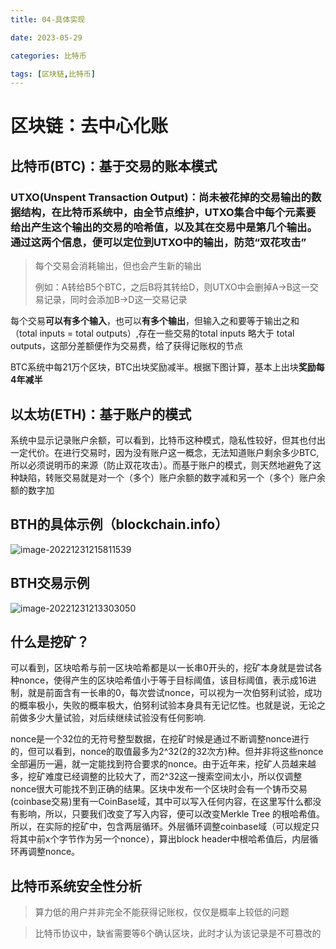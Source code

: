 ```yaml
---
title: 04-具体实现

date: 2023-05-29	

categories: 比特币	

tags: [区块链,比特币]
---	
```


# 区块链：去中心化账

## 比特币(BTC)：基于交易的账本模式

### **UTXO(Unspent Transaction Output)**：尚未被花掉的交易输出的数据结构，在比特币系统中，由全节点维护，UTXO集合中每个元素要给出产生这个输出的交易的哈希值，以及其在交易中是第几个输出。通过这两个信息，便可以定位到UTXO中的输出，防范“双花攻击”

> 每个交易会消耗输出，但也会产生新的输出
>
> 例如：A转给B5个BTC，之后B将其转给D，则UTXO中会删掉A->B这一交易记录，同时会添加B->D这一交易记录

每个交易**可以有多个输入**，也可以**有多个输出**，但输入之和要等于输出之和（total inputs = total outputs）,存在一些交易的total inputs 略大于 total outputs，这部分差额便作为交易费，给了获得记账权的节点

BTC系统中每21万个区块，BTC出块奖励减半。根据下图计算，基本上出块**奖励每4年减半**

## 以太坊(ETH)：基于账户的模式

系统中显示记录账户余额，可以看到，比特币这种模式，隐私性较好，但其也付出一定代价。在进行交易时，因为没有账户这一概念，无法知道账户剩余多少BTC,所以必须说明币的来源（防止双花攻击）。而基于账户的模式，则天然地避免了这种缺陷，转账交易就是对一个（多个）账户余额的数字减和另一个（多个）账户余额的数字加

## BTH的具体示例（blockchain.info）

![image-20221231215811539](/noteimg/C:/Users/zhuba/Desktop/PersonalBlog/source/_posts/区块链/比特币/img/image-20221231215811539.png) 

## BTH交易示例

![image-20221231213303050](/noteimg/C:/Users/zhuba/Desktop/PersonalBlog/source/_posts/区块链/比特币/img/image-20221231213303050.png)

## 什么是挖矿？

可以看到，区块哈希与前一区块哈希都是以一长串0开头的，挖矿本身就是尝试各种nonce，使得产生的区块哈希值小于等于目标阈值，该目标阈值，表示成16进制，就是前面含有一长串的0，每次尝试nonce，可以视为一次伯努利试验，成功的概率极小，失败的概率极大，伯努利试验本身具有无记忆性。也就是说，无论之前做多少大量试验，对后续继续试验没有任何影响.

nonce是一个32位的无符号整型数据，在挖矿时候是通过不断调整nonce进行的，但可以看到，nonce的取值最多为2^32(2的32次方)种。但并非将这些nonce全部遍历一遍，就一定能找到符合要求的nonce。由于近年来，挖矿人员越来越多，挖矿难度已经调整的比较大了，而2^32这一搜索空间太小，所以仅调整nonce很大可能找不到正确的结果。区块中发布一个区块时会有一个铸币交易(coinbase交易)里有一CoinBase域，其中可以写入任何内容，在这里写什么都没有影响，所以，只要我们改变了写入内容，便可以改变Merkle Tree 的根哈希值。所以，在实际的挖矿中，包含两层循环。外层循环调整coinbase域（可以规定只将其中前x个字节作为另一个nonce），算出block header中根哈希值后，内层循环再调整nonce。

## 比特币系统安全性分析

> 算力低的用户并非完全不能获得记账权，仅仅是概率上较低的问题

> 比特币协议中，缺省需要等6个确认区块，此时才认为该记录是不可篡改的